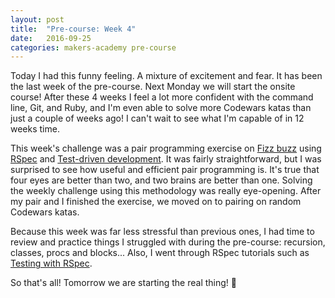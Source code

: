 ```yaml
---
layout: post
title:  "Pre-course: Week 4"
date:   2016-09-25
categories: makers-academy pre-course
---
```


Today I had this funny feeling. A mixture of excitement and fear. It has been the last week of the pre-course. Next Monday we will start the onsite course! After these 4 weeks I feel a lot more confident with the command line, Git, and Ruby, and I'm even able to solve more Codewars katas than just a couple of weeks ago! I can't wait to see what I'm capable of in 12 weeks time.

This week's challenge was a pair programming exercise on [Fizz buzz](https://en.wikipedia.org/wiki/Fizz_buzz) using [RSpec](http://rspec.info/) and [Test-driven development](https://en.wikipedia.org/wiki/Test-driven_development). It was fairly straightforward, but I was surprised to see how useful and efficient pair programming is. It's true that four eyes are better than two, and two brains are better than one. Solving the weekly challenge using this methodology was really eye-opening. After my pair and I finished the exercise, we moved on to pairing on random Codewars katas.

Because this week was far less stressful than previous ones, I had time to review and practice things I struggled with during the pre-course: recursion, classes, procs and blocks... Also, I went through RSpec tutorials such as [Testing with RSpec](http://rspec.codeschool.com/).

So that's all! Tomorrow we are starting the real thing! 🚀
